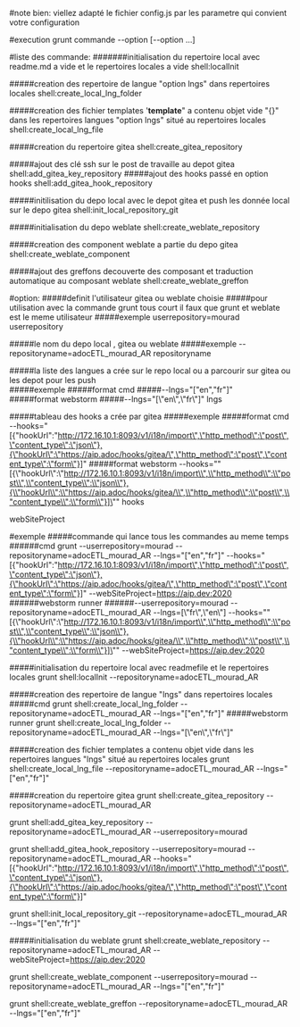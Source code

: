 #note bien:
viellez adapté le fichier config.js par les parametre qui convient votre configuration


#execution
grunt commande --option [--option ...]

#liste des commande:
#######initialisation du repertoire local avec readme.md a vide et le repertoires locales a vide
shell:localInit 

#####creation des repertoire de langue "option lngs" dans repertoires locales
shell:create_local_lng_folder

#####creation des fichier templates '__template__" a contenu objet vide "{}" dans les repertoires langues "option lngs" situé au repertoires locales
shell:create_local_lng_file

#####creation du repertoire gitea
shell:create_gitea_repository

#####ajout des clé ssh sur le post de travaille au depot gitea 
shell:add_gitea_key_repository
#####ajout des hooks passé en option hooks
shell:add_gitea_hook_repository

#####initilisation du depo local avec le depot gitea et push les donnée local sur le depo gitea
shell:init_local_repository_git

#####initialisation du depo weblate
shell:create_weblate_repository

#####creation des component weblate a partie du depo gitea
shell:create_weblate_component

#####ajout des greffons decouverte des composant et traduction automatique au composant weblate 
shell:create_weblate_greffon

#option:
#####definit l'utilisateur gitea ou weblate choisie 
#####pour utilisation avec la commande grunt tous court il faux que grunt et weblate est le meme utilisateur
#####exemple userrepository=mourad
userrepository

#####le nom du depo local , gitea ou weblate
#####exemple --repositoryname=adocETL_mourad_AR
repositoryname

#####la liste des langues a crée sur le repo local ou a parcourir sur gitea ou les depot pour les push  
#####exemple
#####format cmd
#####--lngs="[\"en\",\"fr\"]"  
#####format webstorm
#####--lngs="[\\"en\\",\\"fr\\"]"
lngs

#####tableau des hooks a crée par gitea 
#####exemple
#####format cmd --hooks="[{\"hookUrl\":\"http://172.16.10.1:8093/v1/i18n/import\",\"http_method\":\"post\",\"content_type\":\"json\"},{\"hookUrl\":\"https://aip.adoc/hooks/gitea/\",\"http_method\":\"post\",\"content_type\":\"form\"}]"
#####format webstorm --hooks="\"[{\\"hookUrl\\":\\"http://172.16.10.1:8093/v1/i18n/import\\",\\"http_method\\":\\"post\\",\\"content_type\\":\\"json\\"},{\\"hookUrl\\":\\"https://aip.adoc/hooks/gitea/\\",\\"http_method\\":\\"post\\",\\"content_type\\":\\"form\\"}]\""
hooks

webSiteProject


#exemple
#####commande qui lance tous les commandes au meme temps  
######cmd
grunt  --userrepository=mourad --repositoryname=adocETL_mourad_AR --lngs="[\"en\",\"fr\"]" --hooks="[{\"hookUrl\":\"http://172.16.10.1:8093/v1/i18n/import\",\"http_method\":\"post\",\"content_type\":\"json\"},{\"hookUrl\":\"https://aip.adoc/hooks/gitea/\",\"http_method\":\"post\",\"content_type\":\"form\"}]" --webSiteProject=https://aip.dev:2020
######webstorm runner
######--userrepository=mourad --repositoryname=adocETL_mourad_AR --lngs=[\\"fr\\",\\"en\\"] --hooks="\"[{\\"hookUrl\\":\\"http://172.16.10.1:8093/v1/i18n/import\\",\\"http_method\\":\\"post\\",\\"content_type\\":\\"json\\"},{\\"hookUrl\\":\\"https://aip.adoc/hooks/gitea/\\",\\"http_method\\":\\"post\\",\\"content_type\\":\\"form\\"}]\"" --webSiteProject=https://aip.dev:2020


#####initialisation du repertoire local avec readmefile et le repertoires locales
grunt shell:localInit --repositoryname=adocETL_mourad_AR

#####creation des repertoire de langue "lngs" dans repertoires locales
#####cmd
grunt shell:create_local_lng_folder --repositoryname=adocETL_mourad_AR --lngs="[\"en\",\"fr\"]"
#####webstorm runner
grunt
shell:create_local_lng_folder 
--repositoryname=adocETL_mourad_AR --lngs="[\\"en\\",\\"fr\\"]"


#####creation des fichier templates a contenu objet vide dans les repertoires langues "lngs" situé au repertoires locales
grunt shell:create_local_lng_file --repositoryname=adocETL_mourad_AR --lngs="[\"en\",\"fr\"]"

#####creation du repertoire gitea
grunt shell:create_gitea_repository --repositoryname=adocETL_mourad_AR

grunt shell:add_gitea_key_repository --repositoryname=adocETL_mourad_AR --userrepository=mourad

grunt shell:add_gitea_hook_repository  --userrepository=mourad --repositoryname=adocETL_mourad_AR --hooks="[{\"hookUrl\":\"http://172.16.10.1:8093/v1/i18n/import\",\"http_method\":\"post\",\"content_type\":\"json\"},{\"hookUrl\":\"https://aip.adoc/hooks/gitea/\",\"http_method\":\"post\",\"content_type\":\"form\"}]"

grunt shell:init_local_repository_git --repositoryname=adocETL_mourad_AR --lngs="[\"en\",\"fr\"]"


#####initialisation du weblate
grunt shell:create_weblate_repository --repositoryname=adocETL_mourad_AR --webSiteProject=https://aip.dev:2020

grunt shell:create_weblate_component --userrepository=mourad --repositoryname=adocETL_mourad_AR --lngs="[\"en\",\"fr\"]"

grunt shell:create_weblate_greffon --repositoryname=adocETL_mourad_AR --lngs="[\"en\",\"fr\"]"

